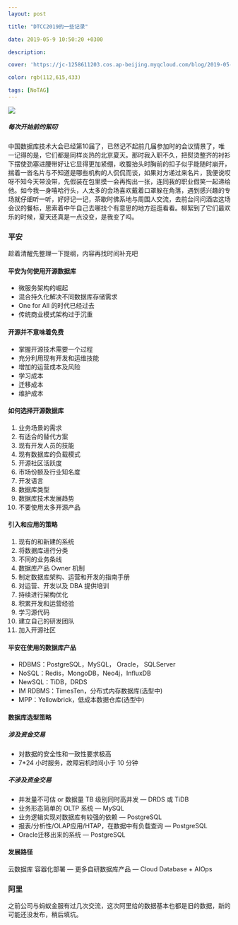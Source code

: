 ```yaml
---
layout: post

title: "DTCC2019的一些记录"

date: 2019-05-9 10:50:20 +0300

description:  

cover: 'https://jc-1258611203.cos.ap-beijing.myqcloud.com/blog/2019-05-11-%E5%B1%8F%E5%B9%95%E5%BF%AB%E7%85%A7%202019-05-11%20%E4%B8%8A%E5%8D%888.53.16.png'

color: rgb(112,615,433)

tags: [NoTAG]
---
```


![](https://jc-1258611203.cos.ap-beijing.myqcloud.com/blog/2019-05-11-%E5%B1%8F%E5%B9%95%E5%BF%AB%E7%85%A7%202019-05-11%20%E4%B8%8A%E5%8D%888.53.16.png)

##### 每次开始前的絮叨

中国数据库技术大会已经第10届了，已然记不起前几届参加时的会议情景了，唯一记得的是，它们都是同样炎热的北京夏天。那时我入职不久，把熨烫整齐的衬衫下摆使劲塞进腰带好让它显得更加紧绷，收腹抬头时胸前的扣子似乎能随时崩开，揣着一沓名片与不知道是哪些机构的人侃侃而谈，如果对方递过来名片，我便说哎呀不知今天带没带，先假装在包里摸一会再掏出一张，连同我的职业假笑一起递给他。如今我一身嘻哈行头，人太多的会场喜欢戴着口罩躲在角落，遇到感兴趣的专场就仔细听一听，好好记一记，茶歇时佛系地与周围人交流，去前台问问酒店这场会议的餐标，思索着中午自己去哪找个有意思的地方逛逛看看。柳絮到了它们最欢乐的时候，夏天还真是一点没变，是我变了吗。

### 平安

趁着清醒先整理一下提纲，内容再找时间补充吧

#### 平安为何使用开源数据库

- 微服务架构的崛起
- 混合持久化解决不同数据库存储需求
- One for All 的时代已经过去
- 传统商业模式架构过于沉重

#### 开源并不意味着免费

- 掌握开源技术需要一个过程
- 充分利用现有开发和运维技能
- 增加的运营成本及风险
- 学习成本
- 迁移成本
- 维护成本

#### 如何选择开源数据库

1. 业务场景的需求
2. 有适合的替代方案
3. 现有开发人员的技能
4. 现有数据库的负载模式
5. 开源社区活跃度
6. 市场份额及行业知名度
7. 开发语言
8. 数据库类型
9. 数据库技术发展趋势
10. 不要使用太多开源产品

#### 引入和应用的策略

1. 现有的和新建的系统
2. 将数据库进行分类
3. 不同的业务条线
4. 数据库产品 Owner 机制
5. 制定数据库架构、运营和开发的指南手册
6. 对运营、开发以及 DBA 提供培训
7. 持续进行架构优化
8. 积累开发和运营经验
9. 学习源代码
10. 建立自己的研发团队
11. 加入开源社区

#### 平安在使用的数据库产品

- RDBMS：PostgreSQL，MySQL， Oracle， SQLServer
- NoSQL：Redis，MongoDB，Neo4j，InfluxDB
- NewSQL：TiDB，DRDS
- IM RDBMS：TimesTen，分布式内存数据库(选型中)
- MPP：Yellowbrick，低成本数据仓库(选型中)

#### 数据库选型策略

##### 涉及资金交易

- 对数据的安全性和一致性要求极高
- 7*24 小时服务，故障宕机时间小于 10 分钟

##### 不涉及资金交易

- 并发量不可估 or 数据量 TB 级别同时高并发 — DRDS 或 TiDB
- 业务形态简单的 OLTP 系统 — MySQL
- 业务逻辑实现对数据库有较强的依赖 — PostgreSQL
- 报表/分析性/OLAP应用/HTAP，在数据中有负载查询 — PostgreSQL
- Oracle迁移出来的系统 — PostgreSQL

#### 发展路径

云数据库 容器化部署 — 更多自研数据库产品 — Cloud Database + AIOps

### 阿里

之前公司与蚂蚁金服有过几次交流，这次阿里给的数据基本也都是旧的数据，新的可能还没发布，稍后填坑。



###















